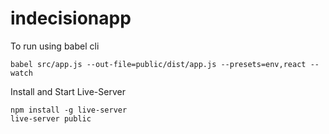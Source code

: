 # indecisionapp

To run using babel cli 

```
babel src/app.js --out-file=public/dist/app.js --presets=env,react --watch
```

Install and Start Live-Server 
```
npm install -g live-server
live-server public
```
